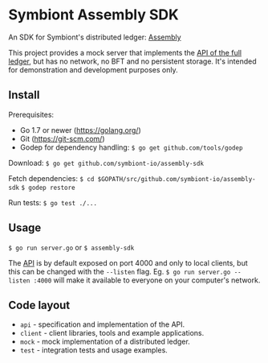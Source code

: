 # Symbiont Assembly SDK

An SDK for Symbiont's distributed ledger: [Assembly](https://symbiont.io/technology/assembly)

This project provides a mock server that implements the [API of the full ledger](https://github.com/symbiont-io/assembly-sdk/tree/master/api/rest), but has no network, no BFT and no persistent storage. It's intended for demonstration and development purposes only.


Install
-------
Prerequisites:
* Go 1.7 or newer (https://golang.org/)
* Git (https://git-scm.com/)
* Godep for dependency handling: `$ go get github.com/tools/godep`

Download:
`$ go get github.com/symbiont-io/assembly-sdk`

Fetch dependencies:
`$ cd $GOPATH/src/github.com/symbiont-io/assembly-sdk`
`$ godep restore`

Run tests:
`$ go test ./...`


Usage
-----
`$ go run server.go` or `$ assembly-sdk`

The [API](https://github.com/symbiont-io/assembly-sdk/tree/master/api/rest) is by default exposed on port 4000 and only to local clients, but this can be changed with the `--listen` flag. Eg. `$ go run server.go --listen :4000` will make it available to everyone on your computer's network.

Code layout
-----------

* `api` - specification and implementation of the API.
* `client` - client libraries, tools and example applications.
* `mock` - mock implementation of a distributed ledger.
* `test` - integration tests and usage examples.
